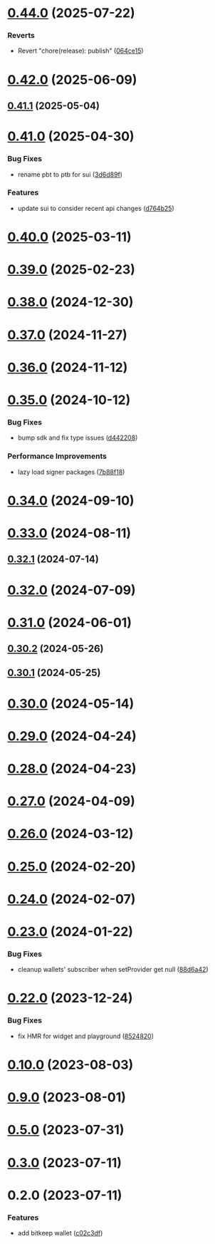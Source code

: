 # [0.44.0](https://github.com/arlert-armin/rango-client/compare/provider-bitget@0.43.0...provider-bitget@0.44.0) (2025-07-22)


### Reverts

* Revert "chore(release): publish" ([064ce15](https://github.com/arlert-armin/rango-client/commit/064ce157a2f819856f647f83aeb1c0410542e8d7))



# [0.42.0](https://github.com/rango-exchange/rango-client/compare/provider-bitget@0.41.1...provider-bitget@0.42.0) (2025-06-09)



## [0.41.1](https://github.com/rango-exchange/rango-client/compare/provider-bitget@0.41.0...provider-bitget@0.41.1) (2025-05-04)



# [0.41.0](https://github.com/rango-exchange/rango-client/compare/provider-bitget@0.40.0...provider-bitget@0.41.0) (2025-04-30)


### Bug Fixes

* rename pbt to ptb for sui ([3d6d89f](https://github.com/rango-exchange/rango-client/commit/3d6d89f2265766607a15d61e0df92643fb33072b))


### Features

* update sui to consider recent api changes ([d764b25](https://github.com/rango-exchange/rango-client/commit/d764b2501df9bb295f63cdbc0b05acd4a3abb4b9))



# [0.40.0](https://github.com/rango-exchange/rango-client/compare/provider-bitget@0.39.0...provider-bitget@0.40.0) (2025-03-11)



# [0.39.0](https://github.com/rango-exchange/rango-client/compare/provider-bitget@0.38.0...provider-bitget@0.39.0) (2025-02-23)



# [0.38.0](https://github.com/rango-exchange/rango-client/compare/provider-bitget@0.37.0...provider-bitget@0.38.0) (2024-12-30)



# [0.37.0](https://github.com/rango-exchange/rango-client/compare/provider-bitget@0.36.0...provider-bitget@0.37.0) (2024-11-27)



# [0.36.0](https://github.com/rango-exchange/rango-client/compare/provider-bitget@0.35.0...provider-bitget@0.36.0) (2024-11-12)



# [0.35.0](https://github.com/rango-exchange/rango-client/compare/provider-bitget@0.34.0...provider-bitget@0.35.0) (2024-10-12)


### Bug Fixes

* bump sdk and fix type issues ([d442208](https://github.com/rango-exchange/rango-client/commit/d4422083bf5dd27d5f509ce1db7f9560d05428c8))


### Performance Improvements

* lazy load signer packages ([7b88f18](https://github.com/rango-exchange/rango-client/commit/7b88f1834f7b29b4b81ab6c81a07bb88e8ccf55c))



# [0.34.0](https://github.com/rango-exchange/rango-client/compare/provider-bitget@0.33.0...provider-bitget@0.34.0) (2024-09-10)



# [0.33.0](https://github.com/rango-exchange/rango-client/compare/provider-bitget@0.32.1...provider-bitget@0.33.0) (2024-08-11)



## [0.32.1](https://github.com/rango-exchange/rango-client/compare/provider-bitget@0.32.0...provider-bitget@0.32.1) (2024-07-14)



# [0.32.0](https://github.com/rango-exchange/rango-client/compare/provider-bitget@0.30.2...provider-bitget@0.32.0) (2024-07-09)



# [0.31.0](https://github.com/rango-exchange/rango-client/compare/provider-bitget@0.30.2...provider-bitget@0.31.0) (2024-06-01)



## [0.30.2](https://github.com/rango-exchange/rango-client/compare/provider-bitget@0.30.1...provider-bitget@0.30.2) (2024-05-26)



## [0.30.1](https://github.com/rango-exchange/rango-client/compare/provider-bitget@0.30.0...provider-bitget@0.30.1) (2024-05-25)



# [0.30.0](https://github.com/rango-exchange/rango-client/compare/provider-bitget@0.29.0...provider-bitget@0.30.0) (2024-05-14)



# [0.29.0](https://github.com/rango-exchange/rango-client/compare/provider-bitget@0.28.0...provider-bitget@0.29.0) (2024-04-24)



# [0.28.0](https://github.com/rango-exchange/rango-client/compare/provider-bitget@0.27.0...provider-bitget@0.28.0) (2024-04-23)



# [0.27.0](https://github.com/rango-exchange/rango-client/compare/provider-bitget@0.26.0...provider-bitget@0.27.0) (2024-04-09)



# [0.26.0](https://github.com/rango-exchange/rango-client/compare/provider-bitget@0.25.0...provider-bitget@0.26.0) (2024-03-12)



# [0.25.0](https://github.com/rango-exchange/rango-client/compare/provider-bitget@0.24.0...provider-bitget@0.25.0) (2024-02-20)



# [0.24.0](https://github.com/rango-exchange/rango-client/compare/provider-bitget@0.23.0...provider-bitget@0.24.0) (2024-02-07)



# [0.23.0](https://github.com/rango-exchange/rango-client/compare/provider-bitget@0.22.0...provider-bitget@0.23.0) (2024-01-22)


### Bug Fixes

* cleanup wallets' subscriber when setProvider get null ([88d6a42](https://github.com/rango-exchange/rango-client/commit/88d6a423c49b34b3d9ff567e22df36c3b009bb76))



# [0.22.0](https://github.com/rango-exchange/rango-client/compare/provider-bitget@0.20.0...provider-bitget@0.22.0) (2023-12-24)


### Bug Fixes

* fix HMR for widget and playground ([8524820](https://github.com/rango-exchange/rango-client/commit/8524820f10cf0b8921f3db0c4f620ff98daa4103))



# [0.10.0](https://github.com/rango-exchange/rango-client/compare/provider-bitkeep@0.9.0...provider-bitkeep@0.10.0) (2023-08-03)



# [0.9.0](https://github.com/rango-exchange/rango-client/compare/provider-bitkeep@0.8.0...provider-bitkeep@0.9.0) (2023-08-01)



# [0.5.0](https://github.com/rango-exchange/rango-client/compare/provider-bitkeep@0.4.0...provider-bitkeep@0.5.0) (2023-07-31)



# [0.3.0](https://github.com/rango-exchange/rango-client/compare/provider-bitkeep@0.2.0...provider-bitkeep@0.3.0) (2023-07-11)



# 0.2.0 (2023-07-11)


### Features

* add bitkeep wallet ([c02c3df](https://github.com/rango-exchange/rango-client/commit/c02c3dfd236070295eada74aeb97514f8dacd0ed))



